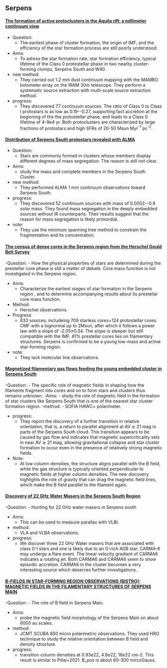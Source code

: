 ## Serpens

#### [The formation of active protoclusters in the Aquila rift: a millimeter continuum view](https://ui.adsabs.harvard.edu/abs/2011A%26A...535A..77M/abstract)
- Question: 
	- The earliest phase of cluster formation, the origin of IMF, and the efficiency of the star formation process are still poorly understood. 
- Aims: 
	- To adress the star formation rate, star formation efficiency, typical lifetime of the Class 0 protostellar phase in two nearby cluster-forming clumps, Serpens South and W40.
- new method: 
	- They carried out 1.2 mm dust continuum mapping with the MAMBO bolometer array on the IRAM 30m telescope. They perform a systematic source extraction with multi-scale source extraction method.
- progress: 
	- They discovered 77 continuum sources. The ratio of Class 0 to Class I protostars is as low as 0.19--0.27, supporting fact accretion at the beginning of the the protostellar phase, and leads to a Class 0 lifetime of 4-9e4 yr. Both protoclusters are characterized by large fractions of protostars and high SFRs of 20-50 Msun Myr<sup>-1</sup> pc<sup>-2</sup>.

#### [Distribution of Serpens South protostars revealed with ALMA](https://ui.adsabs.harvard.edu/abs/2018A%26A...615A...9P/abstract)
- Question: 
	- Stars are commonly formed in clusters whose members display different degrees of mass segregation. The reason is still not clear.
- Aims: 
	- study the mass and complete members in the Serpens South Cluster.
- new method: 
	- They performed ALMA 1 mm continuum observations toward Serpens South.
- progress: 
	- They discovered 52 continuum sources with mass of 0.0002--0.9 solar mass. They found mass segregation in the deeply embedded sources without IR counterparts. Their results suggest that the reason for mass segregation is likely primordial.   
- note: 
	- They use the minimum spanning tree method to constrain the fragmentation and its concentration.

#### [The census of dense cores in the Serpens region from the Herschel Gould Belt Survey](https://ui.adsabs.harvard.edu/abs/2021MNRAS.500.4257F/abstract)
-Question:
	- How the physical properties of stars are determined during the  prestellar core phase is still a matter of debate. Core mass function is not investigated in the Serpens region.
- Aims: 
	- Characterize the earliest stages of star formation in the Serpens region , and to determine accompanying results about its prestellar core mass function. 
- Method: 
	- Herschel observations.
- Progress:
	- 833 sources, includeing 709 starless cores+124 protostellar cores. CMF with a lognormal up to 2Msun, after which it follows a power law with a slope of -2.05±0.34. The slope is steeper but still compatible with the IMF. 81% prestellar cores lies on filamentary structures. Serpens is confirmed to be a young low-mass  and active star-forming region.
- note:
	- They lack molecular line observations. 


#### [Magnetized filamentary gas flows feeding the young embedded cluster in Serpens South](https://ui.adsabs.harvard.edu/abs/2020NatAs...4.1195P/abstract)
-Question:
	- The specific role of magnetic fields in shaping how the filaments fragment into cores and on to form stars and clusters thus remains unknown.
-Aims:
	- study the role of magnetic field in the formation of star clusters like Serpens South that is one of the nearest star cluster formation region.
-method:
	- SOFIA HAWC+ polarimeter.
- progress:
	- They report the discovery of a further transition in relative orientation, that is, a return to parallel alignment at AV ≳ 21 mag in parts of the Serpens South cloud. This transition appears to be caused by gas flow and indicates that magnetic supercriticality sets in near AV ≳ 21 mag, allowing gravitational collapse and star cluster formation to occur even in the presence of relatively strong magnetic fields.
- Note:
	- At low column densities, the structure aligns parallel with the B field, while the gas structure is typically oriented perpendicular to magnetic fields at higher column densities. The new discovery highlights the role of gravity that can drag the magnetic field lines, which make the B field parallel to the filament again. 



#### [Discovery of 22 GHz Water Masers in the Serpens South Region](https://ui.adsabs.harvard.edu/abs/2021AJ....162...68O/abstract)
-Question:
	- Hunting for 22 GHz water masers in Serpens south
- Aims:
	- This can be used to measure parallax with VLBI.
- method:
	- VLA and VLBA observations.
- progress:
	- We discover three 22 GHz Water masers that are associated with class 0-I stars and one is likely due to an O-rich AGB star. CARMA-6 may undergo a flare event. The linear velocity gradient of CARMA6 indicates a rotating jet. Both CARMA6 and CARMA6 seem to show episodic accretion. CARMA6 in the cluster becomes a very interesting source which deserves further investigations. 
	
#### [B-FIELDS IN STAR-FORMING REGION OBSERVATIONS (BISTRO): MAGNETIC FIELDS IN THE FILAMENTARY STRUCTURES OF SERPENS MAIN](https://arxiv.org/abs/2201.05059)
-Question:
	- The role of B field in Serpens Main.
- Aims:
	- probe the magnetic field morphology of the Serpens Main on about 6000 au scales. 
- method:
	- JCMT SCUBA 850 micro polarimetric observations. They used HRO technique to study the relative orientation between B field and density structure. 
- progress:
	- transition column densities at 0.93e22, 4.6e22, 16e22 cm-2. This result is similar to Pillai+2021. B_pos is about 60-300 mircoGauss. 
